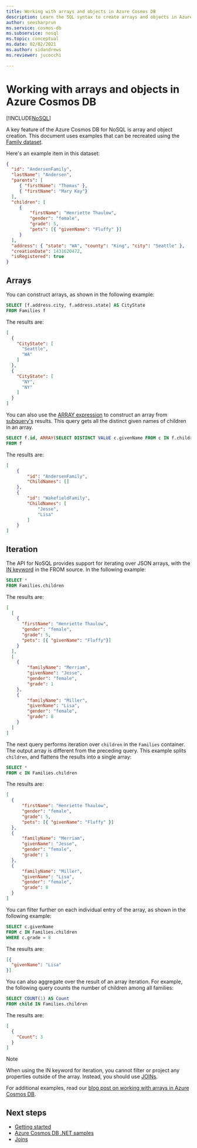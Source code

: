 ```yaml
---
title: Working with arrays and objects in Azure Cosmos DB
description: Learn the SQL syntax to create arrays and objects in Azure Cosmos DB. This article also provides some examples to perform operations on array objects 
author: seesharprun
ms.service: cosmos-db
ms.subservice: nosql
ms.topic: conceptual
ms.date: 02/02/2021
ms.author: sidandrews
ms.reviewer: jucocchi

---
```

# Working with arrays and objects in Azure Cosmos DB
[!INCLUDE[NoSQL](../../includes/appliesto-nosql.md)]

A key feature of the Azure Cosmos DB for NoSQL is array and object creation. This document uses examples that can be recreated using the [Family dataset](getting-started.md#upload-sample-data).

Here's an example item in this dataset:

```json
{
  "id": "AndersenFamily",
  "lastName": "Andersen",
  "parents": [
     { "firstName": "Thomas" },
     { "firstName": "Mary Kay"}
  ],
  "children": [
     {
         "firstName": "Henriette Thaulow",
         "gender": "female",
         "grade": 5,
         "pets": [{ "givenName": "Fluffy" }]
     }
  ],
  "address": { "state": "WA", "county": "King", "city": "Seattle" },
  "creationDate": 1431620472,
  "isRegistered": true
}
```

## Arrays

You can construct arrays, as shown in the following example:

```sql
SELECT [f.address.city, f.address.state] AS CityState
FROM Families f
```

The results are:

```json
[
  {
    "CityState": [
      "Seattle",
      "WA"
    ]
  },
  {
    "CityState": [
      "NY", 
      "NY"
    ]
  }
]
```

You can also use the [ARRAY expression](subquery.md#array-expression) to construct an array from [subquery's](subquery.md) results. This query gets all the distinct given names of children in an array.

```sql
SELECT f.id, ARRAY(SELECT DISTINCT VALUE c.givenName FROM c IN f.children) as ChildNames
FROM f
```

The results are:

```json
[
    {
        "id": "AndersenFamily",
        "ChildNames": []
    },
    {
        "id": "WakefieldFamily",
        "ChildNames": [
            "Jesse",
            "Lisa"
        ]
    }
]
```

## <a id="Iteration"></a>Iteration

The API for NoSQL provides support for iterating over JSON arrays, with the [IN keyword](keywords.md#in) in the FROM source. In the following example:

```sql
SELECT *
FROM Families.children
```

The results are:

```json
[
  [
    {
      "firstName": "Henriette Thaulow",
      "gender": "female",
      "grade": 5,
      "pets": [{ "givenName": "Fluffy"}]
    }
  ], 
  [
    {
        "familyName": "Merriam",
        "givenName": "Jesse",
        "gender": "female",
        "grade": 1
    }, 
    {
        "familyName": "Miller",
        "givenName": "Lisa",
        "gender": "female",
        "grade": 8
    }
  ]
]
```

The next query performs iteration over `children` in the `Families` container. The output array is different from the preceding query. This example splits `children`, and flattens the results into a single array:  

```sql
SELECT *
FROM c IN Families.children
```

The results are:

```json
[
  {
      "firstName": "Henriette Thaulow",
      "gender": "female",
      "grade": 5,
      "pets": [{ "givenName": "Fluffy" }]
  },
  {
      "familyName": "Merriam",
      "givenName": "Jesse",
      "gender": "female",
      "grade": 1
  },
  {
      "familyName": "Miller",
      "givenName": "Lisa",
      "gender": "female",
      "grade": 8
  }
]
```

You can filter further on each individual entry of the array, as shown in the following example:

```sql
SELECT c.givenName
FROM c IN Families.children
WHERE c.grade = 8
```

The results are:

```json
[{
  "givenName": "Lisa"
}]
```

You can also aggregate over the result of an array iteration. For example, the following query counts the number of children among all families:

```sql
SELECT COUNT(1) AS Count
FROM child IN Families.children
```

The results are:

```json
[
  {
    "Count": 3
  }
]
```

> [!NOTE]
> When using the IN keyword for iteration, you cannot filter or project any properties outside of the array. Instead, you should use [JOINs](join.md).

For additional examples, read our [blog post on working with arrays in Azure Cosmos DB](https://devblogs.microsoft.com/cosmosdb/understanding-how-to-query-arrays-in-azure-cosmos-db/).

## Next steps

- [Getting started](getting-started.md)
- [Azure Cosmos DB .NET samples](https://github.com/Azure/azure-cosmos-dotnet-v3)
- [Joins](join.md)
